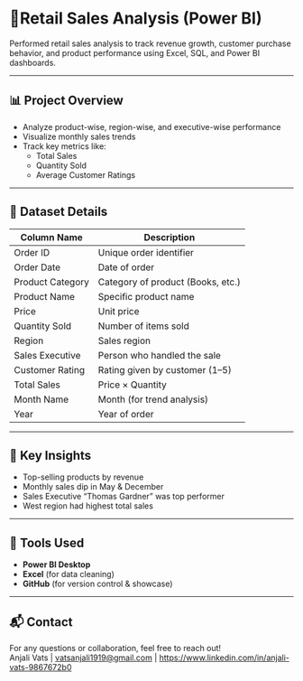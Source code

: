 # 🧾Retail Sales Analysis (Power BI)

Performed retail sales analysis to track revenue growth, customer purchase behavior, and product performance using Excel, SQL, and Power BI dashboards.

---

## 📊 Project Overview

- Analyze product-wise, region-wise, and executive-wise performance
- Visualize monthly sales trends
- Track key metrics like:
  - Total Sales
  - Quantity Sold
  - Average Customer Ratings

---

## 📁 Dataset Details

| Column Name         | Description                        |
|---------------------|------------------------------------|
| Order ID            | Unique order identifier            |
| Order Date          | Date of order                      |
| Product Category    | Category of product (Books, etc.)  |
| Product Name        | Specific product name              |
| Price               | Unit price                         |
| Quantity Sold       | Number of items sold               |
| Region              | Sales region                       |
| Sales Executive     | Person who handled the sale        |
| Customer Rating     | Rating given by customer (1–5)     |
| Total Sales         | Price × Quantity                   |
| Month Name          | Month (for trend analysis)         |
| Year                | Year of order                      |

---

## 📌 Key Insights

- Top-selling products by revenue
- Monthly sales dip in May & December
- Sales Executive “Thomas Gardner” was top performer
- West region had highest total sales

---

## 🧰 Tools Used

- **Power BI Desktop**
- **Excel** (for data cleaning)
- **GitHub** (for version control & showcase)

---

## 📬 Contact

For any questions or collaboration, feel free to reach out!  
Anjali Vats | vatsanjali1919@gmail.com | https://www.linkedin.com/in/anjali-vats-9867672b0

